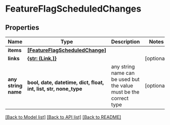 # FeatureFlagScheduledChanges


## Properties
Name | Type | Description | Notes
------------ | ------------- | ------------- | -------------
**items** | [**[FeatureFlagScheduledChange]**](FeatureFlagScheduledChange.md) |  | 
**links** | [**{str: (Link,)}**](Link.md) |  | [optional] 
**any string name** | **bool, date, datetime, dict, float, int, list, str, none_type** | any string name can be used but the value must be the correct type | [optional]

[[Back to Model list]](../README.md#documentation-for-models) [[Back to API list]](../README.md#documentation-for-api-endpoints) [[Back to README]](../README.md)



